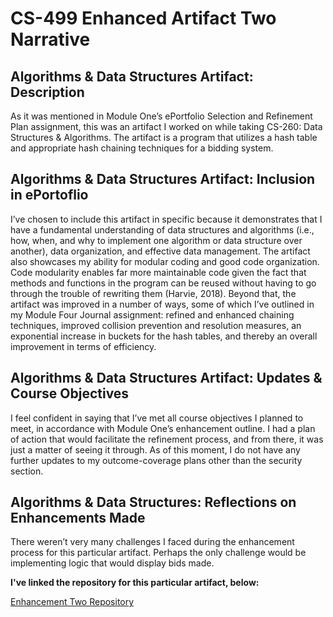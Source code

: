 # CS-499 Enhanced Artifact Two Narrative 

## Algorithms & Data Structures Artifact: Description
As it was mentioned in Module One’s ePortfolio Selection and Refinement Plan assignment, this was an artifact I worked on while taking CS-260: Data Structures & Algorithms. The artifact is a program that utilizes a hash table and appropriate hash chaining techniques for a bidding system. 

## Algorithms & Data Structures Artifact: Inclusion in ePortoflio
I’ve chosen to include this artifact in specific because it demonstrates that I have a fundamental understanding of data structures and algorithms (i.e., how, when, and why to implement one algorithm or data structure over another), data organization, and effective data management. The artifact also showcases my ability for modular coding and good code organization. Code modularity enables far more maintainable code given the fact that methods and functions in the program can be reused without having to go through the trouble of rewriting them (Harvie, 2018). Beyond that, the artifact was improved in a number of ways, some of which I’ve outlined in my Module Four Journal assignment: refined and enhanced chaining techniques, improved collision prevention and resolution measures, an exponential increase in buckets for the hash tables, and thereby an overall improvement in terms of efficiency. 

## Algorithms & Data Structures Artifact: Updates & Course Objectives
I feel confident in saying that I’ve met all course objectives I planned to meet, in accordance with Module One’s enhancement outline. I had a plan of action that would facilitate the refinement process, and from there, it was just a matter of seeing it through. As of this moment, I do not have any further updates to my outcome-coverage plans other than the security section.

## Algorithms & Data Structures: Reflections on Enhancements Made
There weren’t very many challenges I faced during the enhancement process for this particular artifact. Perhaps the only challenge would be implementing logic that would display bids made.

**I've linked the repository for this particular artifact, below:**

[Enhancement Two Repository](https://github.com/LHSYH/CS-499Algorithms-DataStructures)

